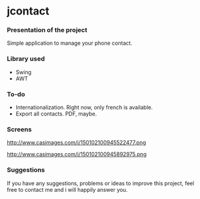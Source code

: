 jcontact
========

### Presentation of the project

Simple application to manage your phone contact.

### Library used

- Swing
- AWT

### To-do 

- Internationalization. Right now, only french is available.
- Export all contacts. PDF, maybe.

### Screens

http://www.casimages.com/i/150102100945522477.png

http://www.casimages.com/i/150102100945892975.png

### Suggestions 

If you have any suggestions, problems or ideas to improve this project, feel free to contact me and i will happily answer you.
